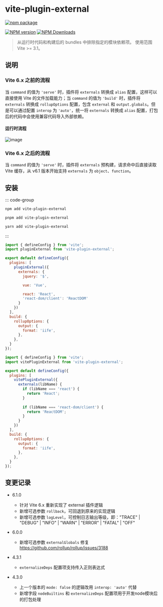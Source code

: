 # vite-plugin-external

[![npm package](https://nodei.co/npm/vite-plugin-external.png?downloads=true&downloadRank=true&stars=true)](https://www.npmjs.com/package/vite-plugin-external)

[![NPM version](https://img.shields.io/npm/v/vite-plugin-external.svg?style=flat)](https://npmjs.org/package/vite-plugin-external)
[![NPM Downloads](https://img.shields.io/npm/dm/vite-plugin-external.svg?style=flat)](https://npmjs.org/package/vite-plugin-external)

> 从运行时代码和构建后的 bundles 中排除指定的模块依赖项。
> 使用范围 Vite >= 3.1。

## 说明

### Vite 6.x 之前的流程

当 `command` 的值为 `'serve'` 时，插件将 `externals` 转换成 `alias` 配置，这样可以直接使用 Vite 的文件加载能力；当 `command` 的值为 `'build'` 时，插件将 `externals` 转换成 `rollupOptions` 配置，包含 `external` 和 `output.globals`。但是可以通过配置 `interop` 为 `'auto'`，统一将 `externals` 转换成 `alias` 配置，打包后的代码中会使用兼容代码导入外部依赖。

#### 运行时流程

![image](https://user-images.githubusercontent.com/6262382/126889725-a5d276ad-913a-4498-8da1-2aa3fd1404ab.png)

### Vite 6.x 之后的流程

当 `command` 的值为 `'serve'` 时，插件将 `externals` 预构建，请求命中后直接读取 Vite 缓存，从 v6.1 版本开始支持 `externals` 为 `object`、`function`。

## 安装

::: code-group

```bash [npm]
npm add vite-plugin-external
```
```bash [pnpm]
pnpm add vite-plugin-external
```
```bash [yarn]
yarn add vite-plugin-external
```

:::

```js
import { defineConfig } from 'vite';
import pluginExternal from 'vite-plugin-external';

export default defineConfig({
  plugins: [
    pluginExternal({
      externals: {
        jquery: '$',

        vue: 'Vue',

        react: 'React',
        'react-dom/client': 'ReactDOM'
      }
    })
  ],
  build: {
    rollupOptions: {
      output: {
        format: 'iife',
      },
    },
  }
});
```

```js
import { defineConfig } from 'vite';
import vitePluginExternal from 'vite-plugin-external';

export default defineConfig({
  plugins: [
    vitePluginExternal({
      externals(libName) {
        if (libName === 'react') {
          return 'React';
        }
        
        if (libName === 'react-dom/client') {
          return 'ReactDOM';
        }
      }
    })
  ],
  build: {
    rollupOptions: {
      output: {
        format: 'iife',
      },
    },
  }
});
```

## 变更记录

* 6.1.0
  * 针对 Vite 6.x 重新实现了 external 插件逻辑
  * 新增可选参数 `rollback`，可回退到原来的实现逻辑
  * 新增可选参数 `logLevel`，可控制日志输出等级，即："TRACE" | "DEBUG" | "INFO" | "WARN" | "ERROR" | "FATAL" | "OFF"

* 6.0.0
  * 新增可选参数 `externalGlobals` 修复 https://github.com/rollup/rollup/issues/3188

* 4.3.1
  * `externalizeDeps` 配置项支持传入正则表达式

* 4.3.0
  * 上一个版本的 `mode: false` 的逻辑改用 `interop: 'auto'` 代替
  * 新增字段 `nodeBuiltins` 和 `externalizeDeps` 配置项用于开发node模块后的打包处理
